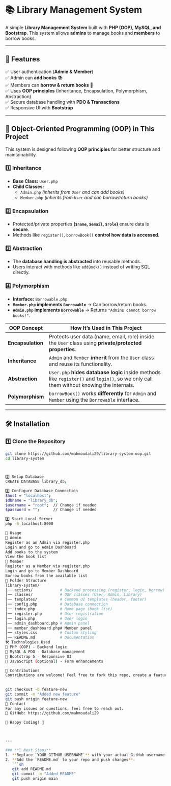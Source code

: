 # 📚 Library Management System

A simple **Library Management System** built with **PHP (OOP), MySQL, and Bootstrap**. This system allows **admins** to manage books and **members** to borrow books.

---

## **🚀 Features**
✅ User authentication (**Admin & Member**)  
✅ Admin can **add books** 📚  
✅ Members can **borrow & return books** 🔄  
✅ Uses **OOP principles** (Inheritance, Encapsulation, Polymorphism, Abstraction)  
✅ Secure database handling with **PDO & Transactions**  
✅ Responsive UI with **Bootstrap**  

---

## **🎯 Object-Oriented Programming (OOP) in This Project**
This system is designed following **OOP principles** for better structure and maintainability.

### **1️⃣ Inheritance**
- **Base Class:** `User.php`
- **Child Classes:**  
  - `Admin.php` _(inherits from `User` and can add books)_  
  - `Member.php` _(inherits from `User` and can borrow/return books)_

### **2️⃣ Encapsulation**
- Protected/private properties **(`$name`, `$email`, `$role`)** ensure data is **secure**.
- Methods like `register()`, `borrowBook()` **control how data is accessed**.

### **3️⃣ Abstraction**
- The **database handling is abstracted** into reusable methods.
- Users interact with methods like `addBook()` instead of writing SQL directly.

### **4️⃣ Polymorphism**
- **Interface:** `Borrowable.php`  
- **`Member.php` implements `Borrowable`** → Can borrow/return books.  
- **`Admin.php` implements `Borrowable`** → Returns `"Admins cannot borrow books!"`.

| **OOP Concept**  | **How It’s Used in This Project** |
|--------------|----------------------------------|
| **Encapsulation** | Protects user data (name, email, role) inside the `User` class using **private/protected properties**. |
| **Inheritance** | `Admin` and `Member` **inherit** from the `User` class and reuse its functionality. |
| **Abstraction** | `User.php` **hides database logic** inside methods like `register()` and `login()`, so we only call them without knowing the internals. |
| **Polymorphism** | `borrowBook()` works **differently** for `Admin` and `Member` using the `Borrowable` interface. |


---

## **🛠 Installation**
### **1️⃣ Clone the Repository**
```sh
git clone https://github.com/mahmoudali29/library-system-oop.git
cd library-system



2️⃣ Setup Database
CREATE DATABASE library_db;

3️⃣ Configure Database Connection
$host = "localhost";
$dbname = "library_db";
$username = "root";  // Change if needed
$password = "";      // Change if needed

4️⃣ Start Local Server
php -S localhost:8000

📜 Usage
🔹 Admin
Register as an Admin via register.php
Login and go to Admin Dashboard
Add books to the system
View the book list
🔹 Member
Register as a Member via register.php
Login and go to Member Dashboard
Borrow books from the available list
📂 Folder Structure
library-system/
│── actions/            # Backend processing (register, login, borrow)
│── classes/            # OOP classes (User, Admin, Library)
│── templates/          # Common UI templates (header, footer)
│── config.php          # Database connection
│── index.php           # Home page (book list)
│── register.php        # User registration
│── login.php           # User login
│── admin_dashboard.php # Admin panel
│── member_dashboard.php# Member panel
│── styles.css          # Custom styling
│── README.md           # Documentation
🛠 Technologies Used
🔹 PHP (OOP) - Backend logic
🔹 MySQL & PDO - Database management
🔹 Bootstrap 5 - Responsive UI
🔹 JavaScript (optional) - Form enhancements

🔗 Contributions
Contributions are welcome! Feel free to fork this repo, create a feature branch, and submit a pull request.
 
 
git checkout -b feature-new
git commit -m "Added new feature"
git push origin feature-new
📧 Contact
For any issues or questions, feel free to reach out.
🔗 GitHub: https://github.com/mahmoudali29

📌 Happy Coding! 🚀

 

---

### **🚀 Next Steps**
1. **Replace `YOUR_GITHUB_USERNAME`** with your actual GitHub username.  
2. **Add the `README.md` to your repo and push changes**:
   ```sh
   git add README.md
   git commit -m "Added README"
   git push origin main